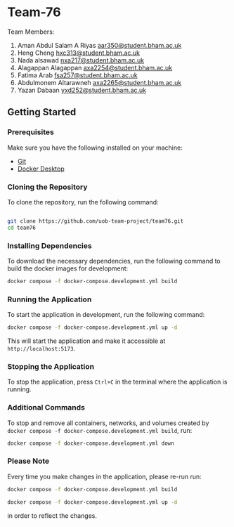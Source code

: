 # Team-76
Team Members:
1. Aman Abdul Salam A Riyas aar350@student.bham.ac.uk
2. Heng Cheng hxc313@student.bham.ac.uk
3. Nada alsawad nxa217@student.bham.ac.uk
4. Alagappan Alagappan axa2254@student.bham.ac.uk
5. Fatima Arab fsa257@student.bham.ac.uk
6. Abdulmonem Altarawneh axa2265@student.bham.ac.uk 
7. Yazan Dabaan yxd252@student.bham.ac.uk

## Getting Started

### Prerequisites
Make sure you have the following installed on your machine:
- [Git](https://git-scm.com/)
- [Docker Desktop](https://www.docker.com/)


### Cloning the Repository
To clone the repository, run the following command:
```bash

git clone https://github.com/uob-team-project/team76.git
cd team76
```

### Installing Dependencies
To download the necessary dependencies, run the following command to build the docker images for development:
```bash
docker compose -f docker-compose.development.yml build
```

### Running the Application
To start the application in development, run the following command:
```bash
docker compose -f docker-compose.development.yml up -d
```

This will start the application and make it accessible at `http://localhost:5173`.

### Stopping the Application
To stop the application, press `Ctrl+C` in the terminal where the application is running.

### Additional Commands
To stop and remove all containers, networks, and volumes created by `docker compose -f docker-compose.development.yml build`, run:
```bash
docker compose -f docker-compose.development.yml down
```
### Please Note
Every time you make changes in the application, please re-run run:
```bash
docker compose -f docker-compose.development.yml build

docker compose -f docker-compose.development.yml up -d
```
in order to reflect the changes.


